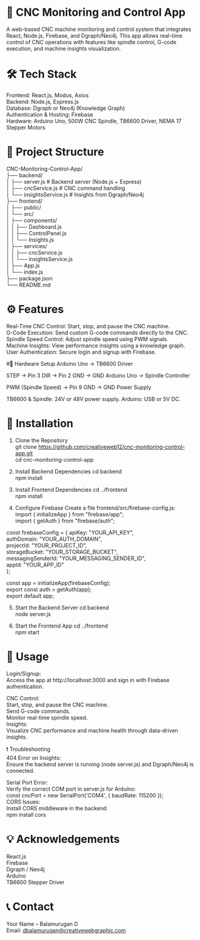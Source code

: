 # 🚀 CNC Monitoring and Control App
A web-based CNC machine monitoring and control system that integrates React, Node.js, Firebase, and Dgraph/Neo4j. This app allows real-time control of CNC operations with features like spindle control, G-code execution, and machine insights visualization.

# 🛠️ Tech Stack
Frontend: React.js, Modus, Axios  
Backend: Node.js, Express.js  
Database: Dgraph or Neo4j (Knowledge Graph)  
Authentication & Hosting: Firebase  
Hardware: Arduino Uno, 500W CNC Spindle, TB6600 Driver, NEMA 17 Stepper Motors  

# 📂 Project Structure
CNC-Monitoring-Control-App/  
 ├── backend/  
 │   ├── server.js            # Backend server (Node.js + Express)  
 │   ├── cncService.js        # CNC command handling  
 │   └── insightsService.js   # Insights from Dgraph/Neo4j  
 ├── frontend/  
 │   ├── public/  
 │   └── src/  
 │       ├── components/  
 │       │   ├── Dashboard.js  
 │       │   ├── ControlPanel.js  
 │       │   └── Insights.js  
 │       ├── services/  
 │       │   ├── cncService.js  
 │       │   └── insightsService.js  
 │       ├── App.js  
 │       └── index.js  
 ├── package.json  
 └── README.md  

# ⚙️ Features
Real-Time CNC Control: Start, stop, and pause the CNC machine.  
G-Code Execution: Send custom G-code commands directly to the CNC.  
Spindle Speed Control: Adjust spindle speed using PWM signals.  
Machine Insights: View performance insights using a knowledge graph.  
User Authentication: Secure login and signup with Firebase.  

#🔌 Hardware Setup
Arduino Uno → TB6600 Driver

STEP → Pin 3
DIR → Pin 2
GND → GND
Arduino Uno → Spindle Controller

PWM (Spindle Speed) → Pin 9
GND → GND
Power Supply

TB6600 & Spindle: 24V or 48V power supply.
Arduino: USB or 5V DC.

# 🚀 Installation
1. Clone the Repository  
git clone https://github.com/creativeweb12/cnc-monitoring-control-app.git  
cd cnc-monitoring-control-app  

3. Install Backend Dependencies
cd backend  
npm install  

4. Install Frontend Dependencies
cd ../frontend  
npm install  

5. Configure Firebase
Create a file frontend/src/firebase-config.js:  
import { initializeApp } from "firebase/app";  
import { getAuth } from "firebase/auth";  

const firebaseConfig = {
  apiKey: "YOUR_API_KEY",  
  authDomain: "YOUR_AUTH_DOMAIN",  
  projectId: "YOUR_PROJECT_ID",  
  storageBucket: "YOUR_STORAGE_BUCKET",  
  messagingSenderId: "YOUR_MESSAGING_SENDER_ID",  
  appId: "YOUR_APP_ID"  
};  

const app = initializeApp(firebaseConfig);  
export const auth = getAuth(app);  
export default app;  

5. Start the Backend Server
cd backend  
node server.js

7. Start the Frontend App
cd ../frontend  
npm start

# 📱 Usage
Login/Signup:  
Access the app at http://localhost:3000 and sign in with Firebase authentication.

CNC Control:  
Start, stop, and pause the CNC machine.  
Send G-code commands.  
Monitor real-time spindle speed.  
Insights:  
Visualize CNC performance and machine health through data-driven insights.

❗ Troubleshooting  
404 Error on Insights:  
Ensure the backend server is running (node server.js) and Dgraph/Neo4j is connected.

Serial Port Error:  
Verify the correct COM port in server.js for Arduino:  
const cncPort = new SerialPort('COM4', { baudRate: 115200 });  
CORS Issues:  
Install CORS middleware in the backend:  
npm install cors

# 💡 Acknowledgements  
React.js  
Firebase  
Dgraph / Neo4j  
Arduino  
TB6600 Stepper Driver  

# 📞 Contact
Your Name – Balamurugan D  
Email: dbalamurugan@creativewebgraphic.com
